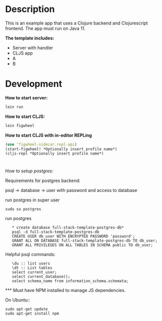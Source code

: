 
# Description

This is an example app that uses a Clojure backend and Clojurescript frontend.
The app must run on Java 11.


__The template includes:__  
- Server with handler  
- CLJS app  
- A  
- B  


# Development

__How to start server:__

```bash
lein run
```



__How to start CLJS:__

```bash
lein figwheel
```



__How to start CLJS with in-editor REPLing__

```clojure
(use 'figwheel-sidecar.repl-api)
(start-figwheel! *Optionally insert profile name*)
(cljs-repl *Optionally insert profile name*)
```


#








*How to setup postgres:*

Requirements for postgres backend:

psql -> database -> user with password and access to database


run postgres in super user

```sudo su postgres```

run postgres

```
   * create database full-stack-template-postgres-db*
   psql -d full-stack-template-postgres-db
   CREATE USER db_user WITH ENCRYPTED PASSWORD 'password';
   GRANT ALL ON DATABASE full-stack-template-postgres-db TO db_user;
   GRANT ALL PRIVILEGES ON ALL TABLES IN SCHEMA public TO db_user;

```

Helpful psql commands:

```
   \du :: list users
   \dt :: List tables
   select current_user;
   select current_database();
   select schema_name from information_schema.schemata;
```




*** Must have NPM installed to manage JS dependencies.

On Ubuntu::
```
sudo apt-get update
sudo apt-get install npm
```

